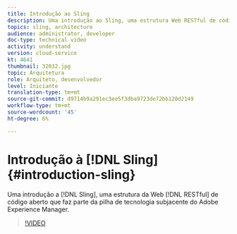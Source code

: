 ```yaml
---
title: Introdução ao Sling
description: Uma introdução ao Sling, uma estrutura Web RESTful de código aberto que faz parte da pilha de tecnologia subjacente do Adobe Experience Manager.
topics: sling, architecture
audience: administrator, developer
doc-type: technical video
activity: understand
version: cloud-service
kt: 4641
thumbnail: 32032.jpg
topic: Arquitetura
role: Arquiteto, desenvolvedor
level: Iniciante
translation-type: tm+mt
source-git-commit: d9714b9a291ec3ee5f3dba9723de72bb120d2149
workflow-type: tm+mt
source-wordcount: '45'
ht-degree: 6%

---
```



# Introdução à [!DNL Sling] {#introduction-sling}

Uma introdução a [!DNL Sling], uma estrutura da Web [!DNL RESTful] de código aberto que faz parte da pilha de tecnologia subjacente do Adobe Experience Manager.

>[!VIDEO](https://video.tv.adobe.com/v/32032/?quality=12&learn=on)